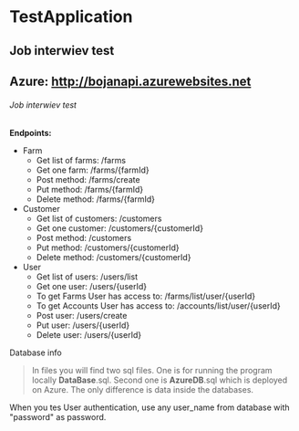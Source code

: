 # TestApplication
## Job interwiev test <h2> Azure: http://bojanapi.azurewebsites.net
###### Job interwiev test <h6>
**Endpoints:**
* Farm
  * Get list of farms: /farms
  * Get one farm: /farms/{farmId}
  * Post method: /farms/create
  * Put method: /farms/{farmId}
  * Delete method: /farms/{farmId}
* Customer
  * Get list of customers: /customers
  * Get one customer: /customers/{customerId}
  * Post method: /customers
  * Put method: /customers/{customerId}
  * Delete method: /customers/{customerId}
* User
  * Get list of users: /users/list
  * Get one user: /users/{userId}
  * To get Farms User has access to: /farms/list/user/{userId}
  * To get Accounts User has access to: /accounts/list/user/{userId}
  * Post user: /users/create
  * Put user: /users/{userId}
  * Delete user: /users/{userId}
 
Database info

> In files you will find two sql files. One is for running the program locally **DataBase**.sql.
> Second one is **AzureDB**.sql which is deployed on Azure. The only difference is data inside the databases. 

When you tes User authentication, use any user_name from database with "password" as password.
